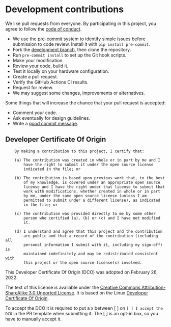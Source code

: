 # Development contributions

We like pull requests from everyone. By participating in this project, you
agree to follow the [code of conduct](https://github.com/theengs/gateway/blob/master/CODE_OF_CONDUCT.md).

* We use the [pre-commit](https://pre-commit.com) system to identify simple issues before submission to code review. Install it with `pip install pre-commit`.
* Fork the [development branch](https://github.com/theengs/gateway/tree/development), then clone the repository.
* Run `pre-commit install` to set up the Git hook scripts.
* Make your modification.
* Review your code, build it.
* Test it locally on your hardware configuration.
* Create a pull request.
* Verify the GitHub Actions CI results.
* Request for review.
* We may suggest some changes, improvements or alternatives.

Some things that will increase the chance that your pull request is accepted:

* Comment your code.
* Ask eventually for design guidelines.
* Write a [good commit message](http://tbaggery.com/2008/04/19/a-note-about-git-commit-messages.html).

## Developer Certificate Of Origin

```
    By making a contribution to this project, I certify that:

    (a) The contribution was created in whole or in part by me and I
        have the right to submit it under the open source license
        indicated in the file; or

    (b) The contribution is based upon previous work that, to the best
        of my knowledge, is covered under an appropriate open source
        license and I have the right under that license to submit that
        work with modifications, whether created in whole or in part
        by me, under the same open source license (unless I am
        permitted to submit under a different license), as indicated
        in the file; or

    (c) The contribution was provided directly to me by some other
        person who certified (a), (b) or (c) and I have not modified
        it.

    (d) I understand and agree that this project and the contribution
        are public and that a record of the contribution (including all
        personal information I submit with it, including my sign-off) is
        maintained indefinitely and may be redistributed consistent with
        this project or the open source license(s) involved.
```

This Developer Certificate Of Origin (DCO) was adopted on February 26, 2022.

The text of this license is available under the [Creative Commons Attribution-ShareAlike 3.0 Unported License](http://creativecommons.org/licenses/by-sa/3.0/).  It is based on the Linux [Developer Certificate Of Origin](http://elinux.org/Developer_Certificate_Of_Origin).

To accept the DCO it is required to put a x between [ ] on `[ ] I accept the DCO` in the PR template when submitting it. The [ ] is an opt-in box, so you have to manually accept it.

